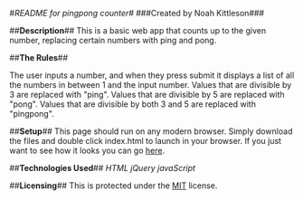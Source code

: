 #_README for pingpong counter_#
###Created by Noah Kittleson###

##**Description**##
This is a basic web app that counts up to the given number, replacing certain numbers with ping and pong.

##**The Rules**##

The user inputs a number, and when they press submit it displays a list of all the numbers in between 1 and the input number.  Values that are divisible by 3 are replaced with "ping".  Values that are divisible by 5 are replaced with "pong".  Values that are divisible by both 3 and 5 are replaced with "pingpong".

##**Setup**##
This page should run on any modern browser.  Simply download the files and double click index.html to launch in your browser.  If you just want to see how it looks you can go [here](http://noahkittleson.github.io/pingpong/).

##**Technologies Used**##
*HTML*
*jQuery*
*javaScript*

##**Licensing**##
This is protected under the [MIT](https://en.wikipedia.org/wiki/MIT_License) license.
